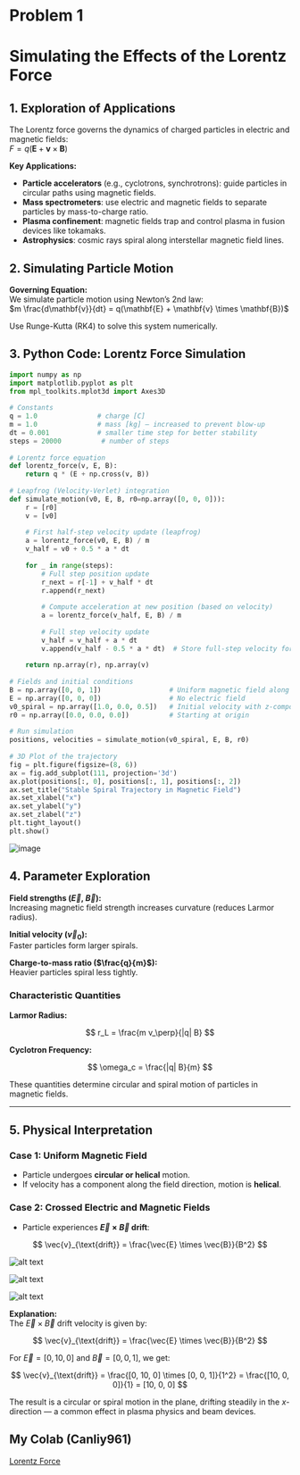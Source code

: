 # Problem 1

# Simulating the Effects of the Lorentz Force

## 1. Exploration of Applications  
The Lorentz force governs the dynamics of charged particles in electric and magnetic fields:  
$F = q(\mathbf{E} + \mathbf{v} \times \mathbf{B})$

**Key Applications:**
- **Particle accelerators** (e.g., cyclotrons, synchrotrons): guide particles in circular paths using magnetic fields.  
- **Mass spectrometers**: use electric and magnetic fields to separate particles by mass-to-charge ratio.  
- **Plasma confinement**: magnetic fields trap and control plasma in fusion devices like tokamaks.  
- **Astrophysics**: cosmic rays spiral along interstellar magnetic field lines.

## 2. Simulating Particle Motion  
**Governing Equation:**  
We simulate particle motion using Newton’s 2nd law:  
$m \frac{d\mathbf{v}}{dt} = q(\mathbf{E} + \mathbf{v} \times \mathbf{B})$

Use Runge-Kutta (RK4) to solve this system numerically.

## 3. Python Code: Lorentz Force Simulation
```python
import numpy as np
import matplotlib.pyplot as plt
from mpl_toolkits.mplot3d import Axes3D
 
# Constants
q = 1.0               # charge [C]
m = 1.0               # mass [kg] — increased to prevent blow-up
dt = 0.001            # smaller time step for better stability
steps = 20000          # number of steps
 
# Lorentz force equation
def lorentz_force(v, E, B):
    return q * (E + np.cross(v, B))
 
# Leapfrog (Velocity-Verlet) integration
def simulate_motion(v0, E, B, r0=np.array([0, 0, 0])):
    r = [r0]
    v = [v0]
   
    # First half-step velocity update (leapfrog)
    a = lorentz_force(v0, E, B) / m
    v_half = v0 + 0.5 * a * dt
 
    for _ in range(steps):
        # Full step position update
        r_next = r[-1] + v_half * dt
        r.append(r_next)
 
        # Compute acceleration at new position (based on velocity)
        a = lorentz_force(v_half, E, B) / m
 
        # Full step velocity update
        v_half = v_half + a * dt
        v.append(v_half - 0.5 * a * dt)  # Store full-step velocity for record
 
    return np.array(r), np.array(v)
 
# Fields and initial conditions
B = np.array([0, 0, 1])                 # Uniform magnetic field along z-axis
E = np.array([0, 0, 0])                 # No electric field
v0_spiral = np.array([1.0, 0.0, 0.5])   # Initial velocity with z-component
r0 = np.array([0.0, 0.0, 0.0])          # Starting at origin
 
# Run simulation
positions, velocities = simulate_motion(v0_spiral, E, B, r0)
 
# 3D Plot of the trajectory
fig = plt.figure(figsize=(8, 6))
ax = fig.add_subplot(111, projection='3d')
ax.plot(positions[:, 0], positions[:, 1], positions[:, 2])
ax.set_title("Stable Spiral Trajectory in Magnetic Field")
ax.set_xlabel("x")
ax.set_ylabel("y")
ax.set_zlabel("z")
plt.tight_layout()
plt.show()
```

![image](https://github.com/user-attachments/assets/fd38344d-9246-40b2-952d-1dad498f8d8b)

## 4. Parameter Exploration

**Field strengths ($\vec{E}$, $\vec{B}$):**  
Increasing magnetic field strength increases curvature (reduces Larmor radius).

**Initial velocity ($\vec{v}_0$):**  
Faster particles form larger spirals.

**Charge-to-mass ratio ($\frac{q}{m}$):**  
Heavier particles spiral less tightly.

### Characteristic Quantities

**Larmor Radius:**

$$
r_L = \frac{m v_\perp}{|q| B}
$$

**Cyclotron Frequency:**

$$
\omega_c = \frac{|q| B}{m}
$$

These quantities determine circular and spiral motion of particles in magnetic fields.

---

## 5. Physical Interpretation

### Case 1: Uniform Magnetic Field  
- Particle undergoes **circular or helical** motion.  
- If velocity has a component along the field direction, motion is **helical**.

### Case 2: Crossed Electric and Magnetic Fields  
- Particle experiences **$\vec{E} \times \vec{B}$ drift**:

$$
\vec{v}_{\text{drift}} = \frac{\vec{E} \times \vec{B}}{B^2}
$$

![alt text](image-2.png)

![alt text](image-3.png)

![alt text](image-4.png)

**Explanation:**  
The $\vec{E} \times \vec{B}$ drift velocity is given by:

$$
\vec{v}_{\text{drift}} = \frac{\vec{E} \times \vec{B}}{B^2}
$$

For $\vec{E} = [0, 10, 0]$ and $\vec{B} = [0, 0, 1]$, we get:

$$
\vec{v}_{\text{drift}} = \frac{[0, 10, 0] \times [0, 0, 1]}{1^2} = \frac{[10, 0, 0]}{1} = [10, 0, 0]
$$

The result is a circular or spiral motion in the plane, drifting steadily in the $x$-direction — a common effect in plasma physics and beam devices.


## My Colab (Canliy961)

[Lorentz Force](https://colab.research.google.com/drive/1DjZTBUMW_Lkngzsa6vyPxuFU_I6KVTIs#scrollTo=AWnZQk2UcWon)
